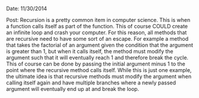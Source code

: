 Date: 11/30/2014

Post: Recursion is a pretty common item in computer science. This is when a function calls itself as part of the function. This of course COULD create an infinite loop and crash your computer. For this reason, all methods that are recursive need to have some sort of an escape. For example a method that takes the factorial of an argument given the condition that the argument is greater than 1, but when it calls itself, the method must modify the argument such that it will eventually reach 1 and therefore break the cycle. This of course can be done by passing the initial argument minus 1 to the point where the recursive method calls itself. While this is just one example, the ultimate idea is that recursive methods must modify the argument when calling itself again and have multiple branches where a newly passed argument will eventually end up at and break the loop.